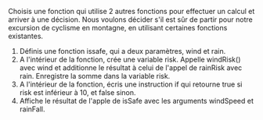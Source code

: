 Choisis une fonction qui utilise 2 autres fonctions pour effectuer un calcul et arriver à une décision. Nous voulons décider s'il est sûr de partir pour notre excursion de cyclisme en montagne, en utilisant certaines fonctions existantes.

1. Définis une fonction issafe, qui a deux paramètres, wind et rain.
2. A l'intérieur de la fonction, crée une variable risk. Appelle windRisk() avec wind et additionne le résultat à celui de l'appel de rainRisk avec rain. Enregistre la somme dans la variable risk.
3. A l'intérieur de la fonction, écris une instruction if qui retourne true si risk est inférieur à 10, et false sinon.
4. Affiche le résultat de l'apple de isSafe avec les arguments windSpeed et rainFall.
